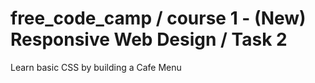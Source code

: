 # free_code_camp / course 1 - (New) Responsive Web Design / Task 2
Learn basic CSS by building a Cafe Menu
